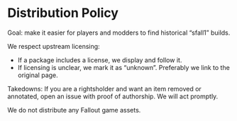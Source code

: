 # Distribution Policy

Goal: make it easier for players and modders to find historical “sfall1”
builds.

We respect upstream licensing:
- If a package includes a license, we display and follow it.
- If licensing is unclear, we mark it as “unknown”. Preferably we link
  to the original page.

Takedowns:
If you are a rightsholder and want an item removed or annotated,
open an issue with proof of authorship.
We will act promptly.

We do not distribute any Fallout game assets.
